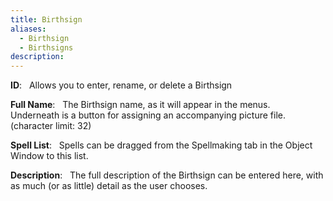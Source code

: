 ```yaml
---
title: Birthsign
aliases:
  - Birthsign
  - Birthsigns
description:
---
```

**ID**: &nbsp; Allows you to enter, rename, or delete a Birthsign

**Full Name**: &nbsp; The Birthsign name, as it will appear in the menus. &nbsp; Underneath is a button for assigning an accompanying picture file. (character limit: 32)

**Spell List**: &nbsp; Spells can be dragged from the Spellmaking tab in the Object Window to this list.

**Description**: &nbsp; The full description of the Birthsign can be entered here, with as much (or as little) detail as the user chooses.
